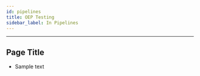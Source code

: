 ```yaml
---
id: pipelines
title: OEP Testing
sidebar_label: In Pipelines
---
```

------

## Page Title

- Sample text
